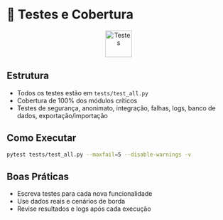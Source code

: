 # 🧪 Testes e Cobertura

<p align="center">
  <img src="https://img.icons8.com/fluency/96/test-tube.png" alt="Testes" width="60"/>
</p>

## Estrutura
- Todos os testes estão em `tests/test_all.py`
- Cobertura de 100% dos módulos críticos
- Testes de segurança, anonimato, integração, falhas, logs, banco de dados, exportação/importação

## Como Executar
```bash
pytest tests/test_all.py --maxfail=5 --disable-warnings -v
```

## Boas Práticas
- Escreva testes para cada nova funcionalidade
- Use dados reais e cenários de borda
- Revise resultados e logs após cada execução
